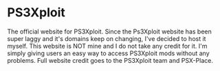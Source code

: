 # PS3Xploit
The official website for PS3Xploit.
Since the Ps3Xploit website has been super laggy and it's domains keep on changing, I've decided to host it myself. This website is NOT mine and I do not take any credit for it. I'm simply giving users an easy way to access PS3Xploit mods without any problems. Full website credit goes to the PS3Xploit team and PSX-Place.
